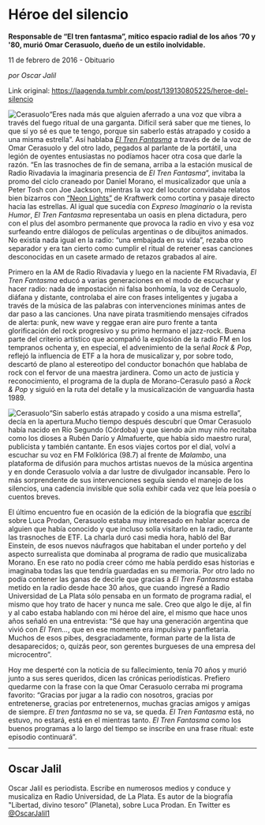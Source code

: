 # Héroe del silencio

**Responsable de “El tren fantasma”, mítico espacio radial de los años ‘70 y '80, murió Omar Cerasuolo, dueño de un estilo inolvidable.**

11 de febrero de 2016 - Obituario

_por Oscar Jalil_

Link original: https://laagenda.tumblr.com/post/139130805225/heroe-del-silencio

![Cerasuolo](https://64.media.tumblr.com/afe8339af24a71c23bf3068a9ffe4c3a/tumblr_inline_pk02alTU131t6q87u_500.jpg)“Eres nada más que
alguien aferrado a una voz que vibra a través del fuego ritual de
una garganta. Difícil será saber que me tienes, lo que sí yo sé
es que te tengo, porque sin saberlo estás atrapado y cosido a una
misma estrella”. Así hablaba [*El
Tren Fantasma*](https://www.youtube.com/watch?v=NgQmmME7ybA) a través de de la voz de
Omar Cerasuolo y del otro lado, pegados al parlante de la portátil,
una legión de oyentes entusiastas no podíamos hacer otra cosa que
darle la razón. “En las trasnoches de fin de semana, arriba a la
estación musical de Radio Rivadavia la imaginaria presencia de *El
Tren Fantasma*”, invitaba la promo del ciclo
craneado por Daniel Morano, el musicalizador que unía a Peter Tosh
con Joe Jackson, mientras la voz del locutor convidaba relatos bien
bizarros con [“Neon
Lights”](https://www.youtube.com/watch?v=KqmGZ_6LaUw) de Kraftwerk como cortina y pasaje directo hacia las
estrellas. Al igual que sucedía con *Expreso
Imaginario* o la revista *Humor*,
*El Tren Fantasma*
representaba un oasis en plena dictadura, pero con el plus del
asombro permanente que provoca la radio en vivo y esa voz surfeando
entre diálogos de películas argentinas o de dibujitos animados. No
existía nada igual en la radio: “una embajada en su vida”,
rezaba otro separador y era tan cierto como cumplir el ritual de
retener esas canciones desconocidas en un casete armado de retazos
grabados al aire. 


Primero en la AM de Radio
Rivadavia y luego en la naciente FM Rivadavia, *El
Tren Fantasma* educó a varias generaciones en
el modo de escuchar y hacer radio: nada de impostación ni falsa
bonhomía, la voz de Cerasuolo, diáfana y distante, controlaba el
aire con frases inteligentes y jugaba a través de la música de las
palabras con intervenciones mínimas antes de dar paso a las
canciones. Una nave pirata trasmitiendo mensajes cifrados de alerta:
punk, new wave y reggae eran aire puro frente a tanta glorificación
del rock progresivo y su primo hermano el jazz-rock. Buena parte del
criterio artístico que acompañó la explosión de la radio FM en
los tempranos ochenta y, en especial, el advenimiento de la señal
*Rock & Pop*,
reflejó la influencia de ETF a la hora de musicalizar y, por sobre
todo, descartó de plano al estereotipo del conductor bonachón que
hablaba de rock con el fervor de una maestra jardinera. Como un acto
de justicia y reconocimiento, el programa de la dupla de
Morano-Cerasulo pasó a *Rock & Pop*
y siguió en la ruta del detalle y la musicalización de vanguardia
hasta 1989. 


![Cerasuolo](https://64.media.tumblr.com/afe8339af24a71c23bf3068a9ffe4c3a/tumblr_inline_pk02alTU131t6q87u_500.jpg)“Sin saberlo estás atrapado y cosido a una
misma estrella”, decía en la apertura.Mucho tiempo después
descubrí que Omar Cerasuolo había nacido en Río Segundo (Córdoba)
y que siendo aún muy niño recitaba como los dioses a Rubén Darío
y Almafuerte, que había sido maestro rural, publicista y también
cantante. En esos viajes cortos por el dial, volví a escuchar su voz
en FM Folklórica (98.7) al frente de *Malambo*,
una plataforma de difusión para muchos artistas nuevos de la música
argentina y en donde Cerasuolo volvía a dar lustre de divulgador
incansable. Pero lo más sorprendente de sus intervenciones seguía
siendo el manejo de los silencios, una cadencia invisible  que solía
exhibir cada vez que leía poesía o cuentos breves. 


El último encuentro fue
en ocasión de la edición de la biografía que [escribí](http://laagenda.buenosaires.gob.ar/post/129245402405/el-hombre-el-ardor-el-mito)
sobre Luca Prodan, Cerasuolo estaba muy interesado en hablar acerca
de alguien que había conocido y que incluso solía visitarlo en la
radio, durante las trasnoches de ETF. La charla duró casi media
hora, habló del Bar Einstein, de esos nuevos náufragos que
habitaban el under porteño y del aspecto surrealista que dominaba al
programa de radio que musicalizaba Morano. En ese rato no podía
creer cómo me había perdido esas historias e imaginaba todas las
que tendría guardadas en su memoria. Por otro lado no podía
contener las ganas de decirle que gracias a *El
Tren Fantasma* estaba metido en la radio desde
hace 30 años, que cuando ingresé a Radio Universidad de La Plata
sólo pensaba en un formato de programa radial, el mismo que hoy
trato de hacer y nunca me sale. Creo que algo le dije, al fin y al
cabo estaba hablando con mi héroe del aire, el mismo que hace unos
años señaló en una entrevista: “Sé que hay una generación
argentina que vivió con *El Tren…*,
que en ese momento era impulsiva y panfletaria. Muchos de esos pibes,
desgraciadamente, forman parte de la lista de desaparecidos; o,
quizás peor, son gerentes burgueses de una empresa del microcentro”.



Hoy me desperté con la
noticia de su fallecimiento, tenía 70 años y murió junto a sus
seres queridos, dicen las crónicas periodísticas. Prefiero quedarme
con la frase con la que Omar Cerasuolo cerraba  mi programa favorito:
“Gracias por jugar a la radio con  nosotros, gracias por
entretenerse, gracias por entretenernos, muchas gracias amigos y
amigas de siempre. *El tren fantasma*
no se va, se queda. *El Tren Fantasma*
está, no estuvo, no estará, está en el mientras tanto. *El
Tren Fantasma* como los buenos programas a lo
largo del tiempo se inscribe en una frase ritual: este episodio
continuará”.  




---

 Oscar Jalil
------------

 Oscar Jalil es periodista. Escribe en numerosos medios y conduce y musicaliza en Radio Universidad, de La Plata. Es autor de la biografía "Libertad, divino tesoro” (Planeta), sobre Luca Prodan. En Twitter es [@OscarJalil1](https://twitter.com/oscarjalil1) 

